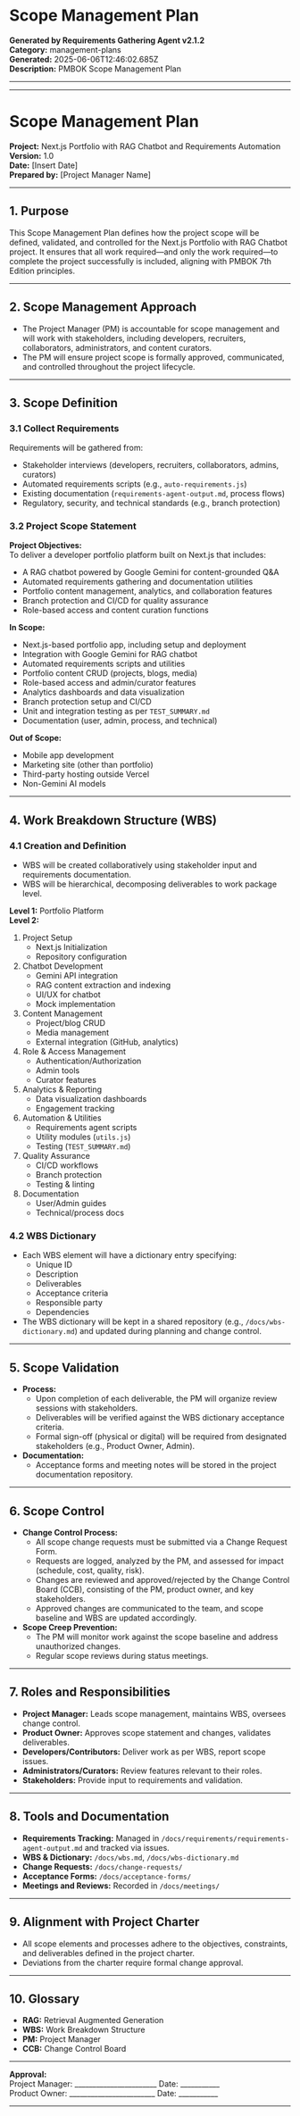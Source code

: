 # Scope Management Plan

**Generated by Requirements Gathering Agent v2.1.2**  
**Category:** management-plans  
**Generated:** 2025-06-06T12:46:02.685Z  
**Description:** PMBOK Scope Management Plan

---

---
# Scope Management Plan  
**Project:** Next.js Portfolio with RAG Chatbot and Requirements Automation  
**Version:** 1.0  
**Date:** [Insert Date]  
**Prepared by:** [Project Manager Name]  

---

## 1. Purpose

This Scope Management Plan defines how the project scope will be defined, validated, and controlled for the Next.js Portfolio with RAG Chatbot project. It ensures that all work required—and only the work required—to complete the project successfully is included, aligning with PMBOK 7th Edition principles.

---

## 2. Scope Management Approach

- The Project Manager (PM) is accountable for scope management and will work with stakeholders, including developers, recruiters, collaborators, administrators, and content curators.
- The PM will ensure project scope is formally approved, communicated, and controlled throughout the project lifecycle.

---

## 3. Scope Definition

### 3.1 Collect Requirements

Requirements will be gathered from:
- Stakeholder interviews (developers, recruiters, collaborators, admins, curators)
- Automated requirements scripts (e.g., `auto-requirements.js`)
- Existing documentation (`requirements-agent-output.md`, process flows)
- Regulatory, security, and technical standards (e.g., branch protection)

### 3.2 Project Scope Statement

**Project Objectives:**  
To deliver a developer portfolio platform built on Next.js that includes:  
- A RAG chatbot powered by Google Gemini for content-grounded Q&A  
- Automated requirements gathering and documentation utilities  
- Portfolio content management, analytics, and collaboration features  
- Branch protection and CI/CD for quality assurance  
- Role-based access and content curation functions

**In Scope:**  
- Next.js-based portfolio app, including setup and deployment  
- Integration with Google Gemini for RAG chatbot  
- Automated requirements scripts and utilities  
- Portfolio content CRUD (projects, blogs, media)  
- Role-based access and admin/curator features  
- Analytics dashboards and data visualization  
- Branch protection setup and CI/CD  
- Unit and integration testing as per `TEST_SUMMARY.md`  
- Documentation (user, admin, process, and technical)

**Out of Scope:**  
- Mobile app development  
- Marketing site (other than portfolio)  
- Third-party hosting outside Vercel  
- Non-Gemini AI models

---

## 4. Work Breakdown Structure (WBS)

### 4.1 Creation and Definition

- WBS will be created collaboratively using stakeholder input and requirements documentation.
- WBS will be hierarchical, decomposing deliverables to work package level.

**Level 1:** Portfolio Platform  
**Level 2:**  
1. Project Setup  
   - Next.js Initialization  
   - Repository configuration  
2. Chatbot Development  
   - Gemini API integration  
   - RAG content extraction and indexing  
   - UI/UX for chatbot  
   - Mock implementation  
3. Content Management  
   - Project/blog CRUD  
   - Media management  
   - External integration (GitHub, analytics)  
4. Role & Access Management  
   - Authentication/Authorization  
   - Admin tools  
   - Curator features  
5. Analytics & Reporting  
   - Data visualization dashboards  
   - Engagement tracking  
6. Automation & Utilities  
   - Requirements agent scripts  
   - Utility modules (`utils.js`)  
   - Testing (`TEST_SUMMARY.md`)  
7. Quality Assurance  
   - CI/CD workflows  
   - Branch protection  
   - Testing & linting  
8. Documentation  
   - User/Admin guides  
   - Technical/process docs

### 4.2 WBS Dictionary

- Each WBS element will have a dictionary entry specifying:
  - Unique ID
  - Description
  - Deliverables
  - Acceptance criteria
  - Responsible party
  - Dependencies
- The WBS dictionary will be kept in a shared repository (e.g., `/docs/wbs-dictionary.md`) and updated during planning and change control.

---

## 5. Scope Validation

- **Process:**  
  - Upon completion of each deliverable, the PM will organize review sessions with stakeholders.
  - Deliverables will be verified against the WBS dictionary acceptance criteria.
  - Formal sign-off (physical or digital) will be required from designated stakeholders (e.g., Product Owner, Admin).
- **Documentation:**  
  - Acceptance forms and meeting notes will be stored in the project documentation repository.

---

## 6. Scope Control

- **Change Control Process:**  
  - All scope change requests must be submitted via a Change Request Form.
  - Requests are logged, analyzed by the PM, and assessed for impact (schedule, cost, quality, risk).
  - Changes are reviewed and approved/rejected by the Change Control Board (CCB), consisting of the PM, product owner, and key stakeholders.
  - Approved changes are communicated to the team, and scope baseline and WBS are updated accordingly.
- **Scope Creep Prevention:**  
  - The PM will monitor work against the scope baseline and address unauthorized changes.
  - Regular scope reviews during status meetings.

---

## 7. Roles and Responsibilities

- **Project Manager:** Leads scope management, maintains WBS, oversees change control.
- **Product Owner:** Approves scope statement and changes, validates deliverables.
- **Developers/Contributors:** Deliver work as per WBS, report scope issues.
- **Administrators/Curators:** Review features relevant to their roles.
- **Stakeholders:** Provide input to requirements and validation.

---

## 8. Tools and Documentation

- **Requirements Tracking:** Managed in `/docs/requirements/requirements-agent-output.md` and tracked via issues.
- **WBS & Dictionary:** `/docs/wbs.md`, `/docs/wbs-dictionary.md`
- **Change Requests:** `/docs/change-requests/`
- **Acceptance Forms:** `/docs/acceptance-forms/`
- **Meetings and Reviews:** Recorded in `/docs/meetings/`

---

## 9. Alignment with Project Charter

- All scope elements and processes adhere to the objectives, constraints, and deliverables defined in the project charter.
- Deviations from the charter require formal change approval.

---

## 10. Glossary

- **RAG:** Retrieval Augmented Generation
- **WBS:** Work Breakdown Structure
- **PM:** Project Manager
- **CCB:** Change Control Board

---

**Approval:**  
Project Manager: _______________________  Date: ___________  
Product Owner: ________________________  Date: ___________  

---